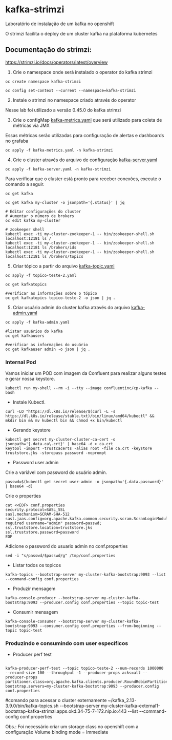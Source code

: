 # kafka-strimzi
Laboratório de instalação de um kafka no openshift

O strimzi facilita o deploy de um cluster kafka na plataforma kubernetes

## Documentação do strimzi:
https://strimzi.io/docs/operators/latest/overview

1) Crie o namespace onde será instalado o operator do kafka strimzi

```
oc create namespace kafka-strimzi

oc config set-context --current --namespace=kafka-strimzi
```

2) Instale o strimzi no namespace criado através do operator

Nesse lab foi utilizado a versão 0.45.0 do kafka strimzi

3) Crie o configMap [kafka-metrics.yaml](kafka-metrics.yaml) que será utilizado para coleta de métricas via JMX

Essas métricas serão utilizadas para configuração de alertas e dashboards no grafaba

```
oc apply -f kafka-metrics.yaml -n kafka-strimzi
```

4) Crie o cluster através do arquivo de configuração  [kafka-server.yaml](kafka-server.yaml)

```
oc apply -f kafka-server.yaml -n kafka-strimzi
```
Para verificar que o cluster está pronto para receber conexões, execute o comando a seguir.

```
oc get kafka

oc get kafka my-cluster -o jsonpath='{.status}' | jq

# Editar configurações do cluster
# Aumentar o número de brokers
oc edit kafka my-cluster

# zookeeper shell
kubectl exec -ti my-cluster-zookeeper-1 -- bin/zookeeper-shell.sh localhost:12181 ls /
kubectl exec -ti my-cluster-zookeeper-1 -- bin/zookeeper-shell.sh localhost:12181 ls /brokers/ids
kubectl exec -ti my-cluster-zookeeper-1 -- bin/zookeeper-shell.sh localhost:12181 ls /brokers/topics
```

5) Criar tópico a partir do arquivo [kafka-topic.yaml](topico-teste-2.yaml)

```
oc apply -f topico-teste-2.yaml

oc get kafkatopics

#verificar as informações sobre o tópico
oc get kafkatopics topico-teste-2 -o json | jq .
```


5) Criar usuário admin do cluster kafka através do arquivo [kafka-admin.yaml](kafka-admin.yaml)

```
oc apply -f kafka-admin.yaml

#listar usuários do kafka
oc get kafkausers

#verificar as informações do usuário
oc get kafkauser admin -o json | jq .

```

### Internal Pod
Vamos iniciar um POD com  imagem da Confluent para realizar alguns testes e gerar nossa keystore.

```
kubectl run my-shell --rm -i --tty --image confluentinc/cp-kafka -- bash
```

- Instale Kubectl.

```
curl -LO "https://dl.k8s.io/release/$(curl -L -s https://dl.k8s.io/release/stable.txt)/bin/linux/amd64/kubectl" && mkdir bin && mv kubectl bin && chmod +x bin/kubectl
```

- Gerando keystore

```
kubectl get secret my-cluster-cluster-ca-cert -o jsonpath='{.data.ca\.crt}' | base64 -d > ca.crt
keytool -import -trustcacerts -alias root -file ca.crt -keystore truststore.jks -storepass password -noprompt
```

- Password user admin

Crie a variável com password do usuário admin.
```
passwd=$(kubectl get secret user-admin -o jsonpath='{.data.password}' | base64 -d)
```

Crie o properties
```
cat <<EOF> conf.properties
security.protocol=SASL_SSL
sasl.mechanism=SCRAM-SHA-512
sasl.jaas.config=org.apache.kafka.common.security.scram.ScramLoginModule required username="admin" password=passwd;
ssl.truststore.location=truststore.jks
ssl.truststore.password=password
EOF
```

Adicione o password do usuario admin no conf.properties
```
sed -i "s/passwd/$passwd/g" /tmp/conf.properties
```

- Listar todos os topicos
```
kafka-topics --bootstrap-server my-cluster-kafka-bootstrap:9093 --list --command-config conf.properties
```

- Produzir mensagem

```
kafka-console-producer --bootstrap-server my-cluster-kafka-bootstrap:9093 --producer.config conf.properties --topic topic-test
```

- Consumir mensagem

```
kafka-console-consumer --bootstrap-server my-cluster-kafka-bootstrap:9093 --consumer.config conf.properties --from-beginning --topic topic-test
```

### Produzindo e consumindo com user específicos



- Producer perf test

```

kafka-producer-perf-test --topic topico-teste-2 --num-records 1000000 --record-size 100 --throughput -1 --producer-props acks=all --producer-props partitioner.class=org.apache.kafka.clients.producer.RoundRobinPartitioner bootstrap.servers=my-cluster-kafka-bootstrap:9093 --producer.config conf.properties

```


#comando para acessar o cluster externamente
~/kafka_2.13-3.9.0/bin/kafka-topics.sh --bootstrap-server my-cluster-kafka-external1-bootstrap-kafka-strimzi.apps.okd.34-75-7-172.nip.io:443 --list --command-config conf.properties


Obs.: Foi necessário criar um storage class no openshift com a configuração Volume binding mode = Immediate